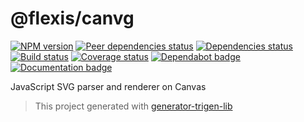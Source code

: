 # @flexis/canvg

[![NPM version][npm]][npm-url]
[![Peer dependencies status][peer-deps]][peer-deps-url]
[![Dependencies status][deps]][deps-url]
[![Build status][build]][build-url]
[![Coverage status][coverage]][coverage-url]
[![Dependabot badge][dependabot]][dependabot-url]
[![Documentation badge][documentation]][documentation-url]

[npm]: https://img.shields.io/npm/v/@flexis/canvg.svg
[npm-url]: https://npmjs.com/package/@flexis/canvg

[peer-deps]: https://david-dm.org/TrigenSoftware/flexis-canvg/peer-status.svg
[peer-deps-url]: https://david-dm.org/TrigenSoftware/flexis-canvg?type=peer

[deps]: https://david-dm.org/TrigenSoftware/flexis-canvg.svg
[deps-url]: https://david-dm.org/TrigenSoftware/flexis-canvg

[build]: http://img.shields.io/travis/com/TrigenSoftware/flexis-canvg/master.svg
[build-url]: https://travis-ci.com/TrigenSoftware/flexis-canvg

[coverage]: https://img.shields.io/coveralls/TrigenSoftware/flexis-canvg.svg
[coverage-url]: https://coveralls.io/r/TrigenSoftware/flexis-canvg

[dependabot]: https://api.dependabot.com/badges/status?host=github&repo=TrigenSoftware/flexis-canvg
[dependabot-url]: https://dependabot.com/

[documentation]: https://img.shields.io/badge/API-Documentation-2b7489.svg
[documentation-url]: https://trigensoftware.github.io/flexis-canvg

JavaScript SVG parser and renderer on Canvas

> This project generated with [generator-trigen-lib](https://www.npmjs.com/package/generator-trigen-lib)
